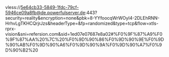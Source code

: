 
vless://5e64cb33-5849-1fdc-79cf-5946ce09a8fb@de.powerfulserver.de:443?security=reality&encryption=none&pbk=8-YYfoocqWrWOyI4-2DLEhRNN-HrhvLgTKHCQrjrJzs&headerType=&fp=randomized&type=tcp&flow=xtls-rprx-vision&sni=refersion.com&sid=1ed07e07687e8a02#%F0%9F%87%A9%F0%9F%87%AA%20%7C%20%F0%9D%90%86%F0%9D%90%9E%F0%9D%90%AB%F0%9D%90%A6%F0%9D%90%9A%F0%9D%90%A7%F0%9D%90%B2%20
